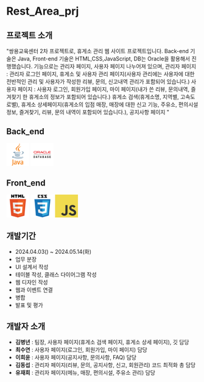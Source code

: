 # Rest_Area_prj

## 프로젝트 소개
"쌍용교육센터 2차 프로젝트로, 휴게소 관리 웹 사이트 프로젝트입니다. Back-end 기술은 Java, Front-end 기술은 HTML,CSS,JavaScript, DB는 Oracle을 활용해서 진행했습니다.
기능으로는 관리자 페이지, 사용자 페이지 나누어져 있으며, 
관리자 페이지 : 관리자 로그인 페이지, 휴게소 및 사용자 관리 페이지(사용자 관리에는 사용자에 대한 전반적인 관리 및 사용자가 작성한 리뷰, 문의, 신고내역 관리가 포함되어 있습니다.)
사용자 페이지 : 사용자 로그인, 회원가입 페이지, 마이 페이지(내가 쓴 리뷰, 문의내역, 즐겨찾기 한 휴게소의 정보가 포함되어 있습니다.) 
휴게소 검색(휴게소명, 지역별, 고속도로별), 휴게소 상세페이지(휴게소의 입점 매장, 매장에 대한 신고 기능, 주유소, 편의시설 정보, 즐겨찾기, 리뷰, 문의 내역이 포함되어 있습니다.),
공지사항 페이지
"

## Back_end
<code><img height="60" src =https://github.com/github/explore/blob/main/topics/java/java.png></code>
<code><img height="60" src =https://github.com/github/explore/blob/main/topics/oracle-database/oracle-database.png></code>

## Front_end
<code><img height="60" src =https://github.com/github/explore/blob/main/topics/html/html.png></code>
<code><img height="60" src=https://github.com/github/explore/blob/main/topics/css/css.png></code>
<code><img height="60" src=https://github.com/github/explore/blob/main/topics/javascript/javascript.png></code>


## 개발기간
- 2024.04.03() ~ 2024.05.14(화)
- 업무 분장
- UI 설계서 작성
- 테이블 작성, 클래스 다이어그램 작성
- 웹 디자인 작성
- 웹과 이벤트 연결
- 병합
- 발표 및 평가

## 개발자 소개
- **김병년** : 팀장, 사용자 페이지(휴게소 검색 페이지, 휴게소 상세 페이지), 깃 담당
- **최수연** : 사용자 페이지(로그인, 회원가입, 마이 페이지) 담당
- **이희윤** : 사용자 페이지(공지사항, 문의사항, FAQ) 담당
- **김동섭** : 관리자 페이지(리뷰, 문의, 공지사항, 신고, 회원관리) 코드 최적화 총 담당
- **유재희** : 관리자 페이지(메뉴, 매장, 편의시설, 주유소 관리) 담당
